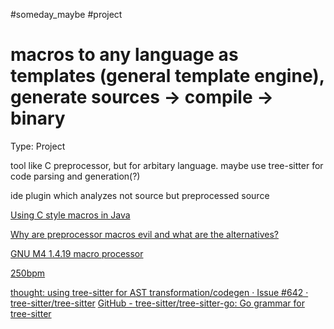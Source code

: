 #someday_maybe #project

# macros to any language as templates (general template engine), generate sources → compile → binary

Type: Project

tool like C preprocessor, but for arbitary language. maybe use tree-sitter for code parsing and generation(?)

ide plugin which analyzes not source but preprocessed source

[Using C style macros in Java](https://programming.guide/java/macros-in-java-source-files.html)

[Why are preprocessor macros evil and what are the alternatives?](https://stackoverflow.com/questions/14041453/why-are-preprocessor-macros-evil-and-what-are-the-alternatives)

[GNU M4 1.4.19 macro processor](https://www.gnu.org/software/m4/manual/m4.html)

[250bpm](https://250bpm.com/blog:149/index.html)

[thought: using tree-sitter for AST transformation/codegen · Issue #642 · tree-sitter/tree-sitter](https://github.com/tree-sitter/tree-sitter/issues/642)
[GitHub - tree-sitter/tree-sitter-go: Go grammar for tree-sitter](https://github.com/tree-sitter/tree-sitter-go)

